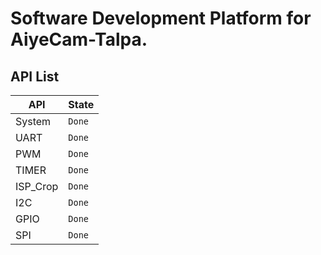 # Software Development Platform for AiyeCam-Talpa.

## API List       
|API       |State |
|----------|------|
|System    |`Done`|
|UART      |`Done`|
|PWM       |`Done`|
|TIMER     |`Done`|
|ISP_Crop  |`Done`|
|I2C       |`Done`|
|GPIO      |`Done`|
|SPI       |`Done`|
